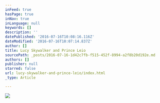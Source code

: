 ```yaml
---
inFeed: true
hasPage: true
inNav: true
inLanguage: null
keywords: []
description: ''
datePublished: '2016-07-16T10:08:16.116Z'
dateModified: '2016-07-16T10:07:14.837Z'
author: []
title: Lucy Skywalker and Prince Leio
sourcePath: _posts/2016-07-16-1d42c7fb-f515-452f-8994-a2f8b20d192e.md
authors: []
publisher: null
starred: false
url: lucy-skywalker-and-prince-leio/index.html
_type: Article

---
```

![](https://imgflo.herokuapp.com/graph/vahj1ThiexotieMo/97575fb2b6f142907edafb80f264d9d1/croprotate.jpg?cropheight=2363&cropwidth=1919&degrees=0&input=https%3A%2F%2Fthe-grid-user-content.s3-us-west-2.amazonaws.com%2F3849e00d-0372-448f-87d3-a569e6954414.jpg&x=0&y=0)